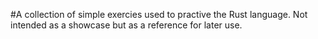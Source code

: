 #A collection of simple exercies used to practive the Rust language. Not intended as a showcase but as a reference for later use.
